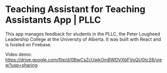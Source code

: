 # Teaching Assistant for Teaching Assistants App | PLLC

This app manages feedback for students in the PLLC, the Peter Lougheed Leadership College at the University of Alberta. It was built with React and is hosted on Firebase.

Video demo: https://drive.google.com/file/d/0BwCsZcUwkOmBWDVXbFVoQU0tc28/view?usp=sharing
